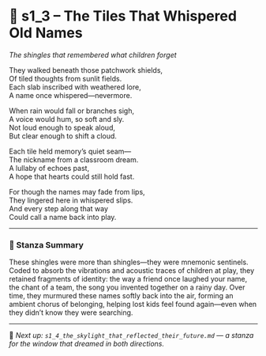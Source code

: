 <!-- Save to: shagi_archives/appendices/appendix_r_the_world_they_grew_together/part_05_cybertoy_roofs_that_sheltered_smiles/s1_3_the_tiles_that_whispered_old_names.md -->

# 📘 s1_3 – The Tiles That Whispered Old Names  
*The shingles that remembered what children forget*

They walked beneath those patchwork shields,  
Of tiled thoughts from sunlit fields.  
Each slab inscribed with weathered lore,  
A name once whispered—nevermore.  

When rain would fall or branches sigh,  
A voice would hum, so soft and sly.  
Not loud enough to speak aloud,  
But clear enough to shift a cloud.  

Each tile held memory’s quiet seam—  
The nickname from a classroom dream.  
A lullaby of echoes past,  
A hope that hearts could still hold fast.  

For though the names may fade from lips,  
They lingered here in whispered slips.  
And every step along that way  
Could call a name back into play.

---

### 📘 Stanza Summary

These shingles were more than shingles—they were mnemonic sentinels. Coded to absorb the vibrations and acoustic traces of children at play, they retained fragments of identity: the way a friend once laughed your name, the chant of a team, the song you invented together on a rainy day. Over time, they murmured these names softly back into the air, forming an ambient chorus of belonging, helping lost kids feel found again—even when they didn’t know they were searching.

---

📎 *Next up: `s1_4_the_skylight_that_reflected_their_future.md` — a stanza for the window that dreamed in both directions.*

